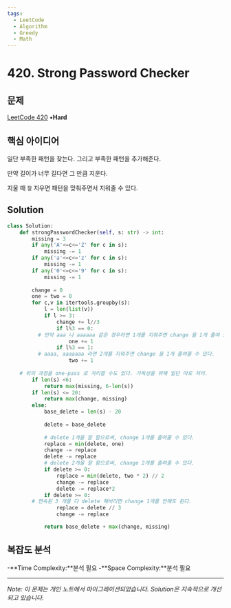 ```yaml
---
tags:
  - LeetCode
  - Algorithm
  - Greedy
  - Math
---
```


# 420. Strong Password Checker

## 문제

[LeetCode 420](https://leetcode.com/problems/strong-password-checker/) •**Hard**

## 핵심 아이디어

일단 부족한 패턴을 찾는다. 그리고 부족한 패턴을 추가해준다.

만약 길이가 너무 길다면 그 만큼 지운다.

지울 때 `잘` 지우면 패턴을 맞춰주면서 지워줄 수 있다.

## Solution

```python
class Solution:
    def strongPasswordChecker(self, s: str) -> int:
        missing = 3
        if any('A'<=c<='Z' for c in s):
            missing -= 1
        if any('a'<=c<='z' for c in s):
            missing -= 1
        if any('0'<=c<='9' for c in s):
            missing -= 1
        
        change = 0
        one = two = 0
        for c,v in itertools.groupby(s):
            l = len(list(v))
            if l >= 3:
                change += l//3
                if l%3 == 0:
          # 만약 aaa 나 aaaaaa 같은 경우라면 1개를 지워주면 change 을 1개 줄여 줄 수 있다.
                    one += 1
                if l%3 == 1:
          # aaaa, aaaaaaa 라면 2개를 지워주면 change 을 1개 줄여줄 수 있다.
                    two += 1
        
    # 위의 과정을 one-pass 로 처리할 수도 있다. 가독성을 위해 일단 따로 처리.
        if len(s) <6:
            return max(missing, 6-len(s))
        if len(s) <= 20:
            return max(change, missing)
        else:
            base_delete = len(s) - 20
            
            delete = base_delete
            
            # delete 1개을 잘 함으로써, change 1개를 줄여줄 수 있다.
            replace = min(delete, one)
            change -= replace
            delete -= replace
            # delete 2개을 잘 함으로써, change 2개를 줄여줄 수 있다.
            if delete >= 0:
                replace = min(delete, two * 2) // 2
                change -= replace
                delete -= replace*2
            if delete >= 0:
        # 연속된 3 개를 다 delete 해버리면 change 1개를 안해도 된다.
                replace = delete // 3
                change -= replace

            return base_delete + max(change, missing)
```

## 복잡도 분석

-**Time Complexity:**분석 필요
-**Space Complexity:**분석 필요

---

*Note: 이 문제는 개인 노트에서 마이그레이션되었습니다. Solution은 지속적으로 개선되고 있습니다.*
